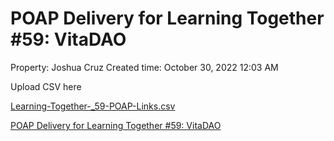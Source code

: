 # POAP Delivery for Learning Together #59: VitaDAO

Property: Joshua Cruz
Created time: October 30, 2022 12:03 AM

Upload CSV here

[Learning-Together-_59-POAP-Links.csv](POAP%20Delivery%20for%20Learning%20Together%20#59%20VitaDAO%202bba2ac2265b45b89a904903fff0a9ab/Learning-Together-_59-POAP-Links.csv)

[POAP Delivery for Learning Together #59: VitaDAO](POAP%20Delivery%20for%20Learning%20Together%20#59%20VitaDAO%202bba2ac2265b45b89a904903fff0a9ab/POAP%20Delivery%20for%20Learning%20Together%20#59%20VitaDAO%208a8853119fac425193d353c3df5dc7ef.csv)